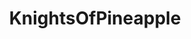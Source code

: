 ---
title: KnightsOfPineapple
crosslinks:
- livven
- GifRecipes
- trees
- shittyfoodporn
- pitchforkemporium
- pics
- NegativeWithGold
- oddlysatisfying
- todayilearned
- funny
- OnionLovers
- aww
- CatsStandingUp
- androidthemes
- autotldr
- vegangifrecipes
- keming
- titlegore
- italy
- Justfuckmyshitup
---
